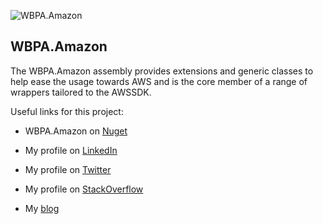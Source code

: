![WBPA.Amazon](https://nblcdn.net/themes/weubphoria.dk/nuget/wbpa-awssdk.png?v=1)

WBPA.Amazon
----------------
The WBPA.Amazon assembly provides extensions and generic classes to help ease the usage towards AWS and is the core member of a range of wrappers tailored to the AWSSDK.

Useful links for this project:

* WBPA.Amazon on [Nuget](https://www.nuget.org/packages/WBPA.Amazon/)

* My profile on [LinkedIn](http://dk.linkedin.com/in/gimlichael)
* My profile on [Twitter](https://twitter.com/gimlichael)
* My profile on [StackOverflow](http://stackoverflow.com/users/175073/michael-mortensen)
* My [blog](http://www.cuemon.net/blog/)
